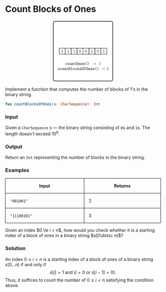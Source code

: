 <style>
.samples th, .samples td {
    border: 1px solid black;
    border-collapse: collapse;
    padding: 15px;
    width: 300px;
    /*max-width: 100%;*/
    /*text-align: center;*/
    /*alignment: center;*/
}

.sample th, .sample td {
    border: 1px solid black;
    padding: 15px;
    width: 300px;
    /*max-width: 100%;*/
    /*text-align: center;*/
    /*alignment: center;*/
}

.sample td {
    border-top: none;
    border-bottom: none;
}

.sample table {
    border-collapse: collapse;
    border: 1px solid black;
}

.logo {
    display: flex;
    justify-content: center;
}

.logo img {
    width: 200px;
    align: center;
}

.code span {
    line-height: 22px;
}
</style>

# Count Blocks of Ones

<div class="logo">
    <img src="../../images/count_blocks_of_ones_logo.png">
</div>

Implement a function that computes the number of blocks of 1's in the binary string.

```Kotlin
fun countBlocksOfOnes(s: CharSequence): Int
```

### Input

Given a `CharSequence` $s$ — the binary string consisting of `0`s and `1`s. The length doesn't exceed $10^6$.

### Output

Return an `Int` representing the number of blocks in the binary string.

### Examples

<div class="samples">

| Input         | Returns |
|---------------|---------|
| `"001001"`    | 2       |
| `"11100101"`  | 3       |

</div>

<div class="Hint">
Given an index $0 \le i < n$, how would you check whether it is a starting
index of a block of ones in a binary string $s[0\dotsc n)$?
</div>

<div class="hint">

### Solution

An index $0 \le i < n$
is a starting index of a block of ones
of a binary string $s[0\dotsc n)$ if and only if
$$s[i]=1 \text{ and } (i=0 \text{ or } s[i-1]=0).$$
Thus, it suffices to count the number of $0 \le i < n$
satisfying the condition above.
</div>